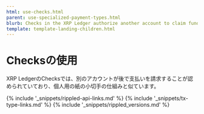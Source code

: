 ```yaml
---
html: use-checks.html
parent: use-specialized-payment-types.html
blurb: Checks in the XRP Ledger authorize another account to claim funds later, similar to how personal paper checks work.
template: template-landing-children.html
---
```

# Checksの使用

XRP LedgerのChecksでは、別のアカウントが後で支払いを請求することが認められていており、個人用の紙の小切手の仕組みと似ています。

<!--{# common link defs #}-->
{% include '_snippets/rippled-api-links.md' %}
{% include '_snippets/tx-type-links.md' %}
{% include '_snippets/rippled_versions.md' %}
